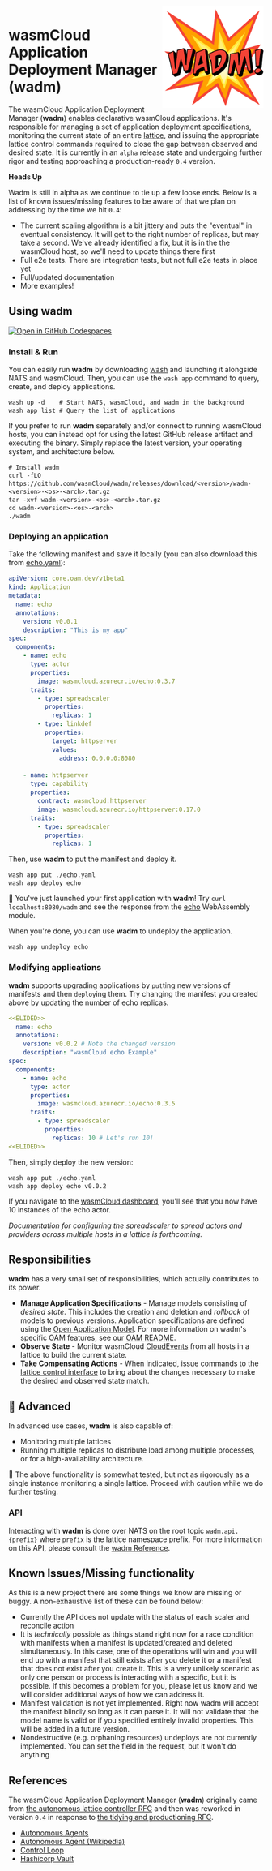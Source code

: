 <img align="right" src="./wadm.png" alt="wadm logo" style="width: 200px" />

# wasmCloud Application Deployment Manager (wadm)

The wasmCloud Application Deployment Manager (**wadm**) enables declarative wasmCloud applications.
It's responsible for managing a set of application deployment specifications, monitoring the current
state of an entire [lattice](https://wasmcloud.com/docs/reference/lattice/), and issuing the
appropriate lattice control commands required to close the gap between observed and desired state.
It is currently in an `alpha` release state and undergoing further rigor and testing approaching a
production-ready `0.4` version.

**Heads Up**

Wadm is still in alpha as we continue to tie up a few loose ends. Below is a list of known
issues/missing features to be aware of that we plan on addressing by the time we hit `0.4`:

- The current scaling algorithm is a bit jittery and puts the "eventual" in eventual consistency. It
  will get to the right number of replicas, but may take a second. We've already identified a fix,
  but it is in the the wasmCloud host, so we'll need to update things there first
- Full e2e tests. There are integration tests, but not full e2e tests in place yet
- Full/updated documentation
- More examples!

## Using wadm

[![Open in GitHub Codespaces](https://github.com/codespaces/badge.svg)](https://github.com/codespaces/new?hide_repo_select=true&ref=main&repo=401352358&machine=standardLinux32gb&location=EastUs)

### Install & Run

You can easily run **wadm** by downloading [wash](https://wasmcloud.com/docs/installation) and launching it alongside NATS and wasmCloud. Then, you can use the `wash app` command to query, create, and deploy applications.

```
wash up -d    # Start NATS, wasmCloud, and wadm in the background
wash app list # Query the list of applications
```

If you prefer to run **wadm** separately and/or connect to running wasmCloud hosts, you can instead opt for using the latest GitHub release artifact and executing the binary. Simply replace the latest version, your operating system, and architecture below.

```
# Install wadm
curl -fLO https://github.com/wasmCloud/wadm/releases/download/<version>/wadm-<version>-<os>-<arch>.tar.gz
tar -xvf wadm-<version>-<os>-<arch>.tar.gz
cd wadm-<version>-<os>-<arch>
./wadm
```

### Deploying an application

Take the following manifest and save it locally (you can also download this from
[echo.yaml](./oam/echo.yaml)):

```yaml
apiVersion: core.oam.dev/v1beta1
kind: Application
metadata:
  name: echo
  annotations:
    version: v0.0.1
    description: "This is my app"
spec:
  components:
    - name: echo
      type: actor
      properties:
        image: wasmcloud.azurecr.io/echo:0.3.7
      traits:
        - type: spreadscaler
          properties:
            replicas: 1
        - type: linkdef
          properties:
            target: httpserver
            values:
              address: 0.0.0.0:8080

    - name: httpserver
      type: capability
      properties:
        contract: wasmcloud:httpserver
        image: wasmcloud.azurecr.io/httpserver:0.17.0
      traits:
        - type: spreadscaler
          properties:
            replicas: 1
```

Then, use **wadm** to put the manifest and deploy it.

```
wash app put ./echo.yaml
wash app deploy echo
```

🎉 You've just launched your first application with **wadm**! Try `curl localhost:8080/wadm` and see
the response from the [echo](https://github.com/wasmCloud/examples/tree/main/actor/echo) WebAssembly
module.

When you're done, you can use **wadm** to undeploy the application.

```
wash app undeploy echo
```

### Modifying applications

**wadm** supports upgrading applications by `put`ting new versions of manifests and then `deploy`ing
them. Try changing the manifest you created above by updating the number of echo replicas.

```yaml
<<ELIDED>>
  name: echo
  annotations:
    version: v0.0.2 # Note the changed version
    description: "wasmCloud echo Example"
spec:
  components:
    - name: echo
      type: actor
      properties:
        image: wasmcloud.azurecr.io/echo:0.3.5
      traits:
        - type: spreadscaler
          properties:
            replicas: 10 # Let's run 10!
<<ELIDED>>
```

Then, simply deploy the new version:

```
wash app put ./echo.yaml
wash app deploy echo v0.0.2
```

If you navigate to the [wasmCloud dashboard](http://localhost:4000/), you'll see that you now have
10 instances of the echo actor.

_Documentation for configuring the spreadscaler to spread actors and providers across multiple hosts
in a lattice is forthcoming._

## Responsibilities

**wadm** has a very small set of responsibilities, which actually contributes to its power.

- **Manage Application Specifications** - Manage models consisting of _desired state_. This includes
  the creation and deletion and _rollback_ of models to previous versions. Application
  specifications are defined using the [Open Application Model](https://oam.dev/). For more
  information on wadm's specific OAM features, see our [OAM README](./oam/README.md).
- **Observe State** - Monitor wasmCloud [CloudEvents](https://cloudevents.io/) from all hosts in a
  lattice to build the current state.
- **Take Compensating Actions** - When indicated, issue commands to the [lattice control
  interface](https://github.com/wasmCloud/interfaces/tree/main/lattice-control) to bring about the
  changes necessary to make the desired and observed state match.

## 🚧 Advanced

In advanced use cases, **wadm** is also capable of:

- Monitoring multiple lattices
- Running multiple replicas to distribute load among multiple processes, or for a high-availability
  architecture.

🚧 The above functionality is somewhat tested, but not as rigorously as a single instance monitoring
a single lattice. Proceed with caution while we do further testing.

### API

Interacting with **wadm** is done over NATS on the root topic `wadm.api.{prefix}` where `prefix` is
the lattice namespace prefix. For more information on this API, please consult the [wadm
Reference](https://wasmcloud.dev/reference/wadm).

## Known Issues/Missing functionality

As this is a new project there are some things we know are missing or buggy. A non-exhaustive list
of these can be found below:

- Currently the API does not update with the status of each scaler and reconcile action
- It is _technically_ possible as things stand right now for a race condition with manifests when a
  manifest is updated/created and deleted simultaneously. In this case, one of the operations will
  win and you will end up with a manifest that still exists after you delete it or a manifest that
  does not exist after you create it. This is a very unlikely scenario as only one person or process
  is interacting with a specific, but it is possible. If this becomes a problem for you, please let
  us know and we will consider additional ways of how we can address it.
- Manifest validation is not yet implemented. Right now wadm will accept the manifest blindly so
  long as it can parse it. It will not validate that the model name is valid or if you specified
  entirely invalid properties. This will be added in a future version.
- Nondestructive (e.g. orphaning resources) undeploys are not currently implemented. You can set the
  field in the request, but it won't do anything

## References

The wasmCloud Application Deployment Manager (**wadm**) originally came from [the autonomous lattice
controller RFC](https://github.com/wasmCloud/wasmcloud-otp/issues/177) and then was reworked in
version `0.4` in response to [the tidying and productioning
RFC](https://github.com/wasmCloud/wadm/issues/40).

- [Autonomous Agents](https://www.sciencedirect.com/topics/computer-science/autonomous-agent)
- [Autonomous Agent (Wikipedia)](https://en.wikipedia.org/wiki/Autonomous_agent)
- [Control Loop](https://en.wikipedia.org/wiki/Control_loop)
- [Hashicorp Vault](https://www.vaultproject.io/)
